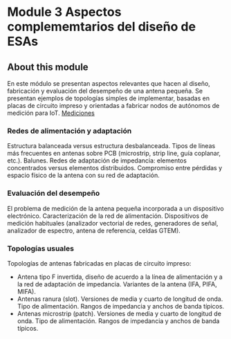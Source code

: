 # Module 3 Aspectos complememtarios del diseño de ESAs

## About this module
En este módulo se presentan aspectos relevantes que hacen al diseño, fabricación y evaluación del desempeño de una antena pequeña.  Se presentan ejemplos de topologías simples de implementar, basadas en placas de circuito impreso  y orientadas a fabricar nodos de autónomos de medición para IoT. [Mediciones](https://github.com/neon-iot/antennas/files/13221003/Mediciones.pdf)

### Redes de alimentación y adaptación
Estructura balanceada versus estructura desbalanceada. Tipos de líneas más frecuentes en antenas sobre PCB (microstrip, strip line, guía coplanar, etc.). Balunes. Redes de adaptación de impedancia: elementos concentrados versus elementos distribuidos. Compromiso entre pérdidas y espacio físico de la antena con su red de adaptación.
### Evaluación del desempeño
El problema de medición de la antena pequeña incorporada a un dispositivo electrónico. Caracterización de la red de alimentación. Dispositivos de medición habituales (analizador vectorial de redes, generadores de señal, analizador de espectro, antena de referencia, celdas GTEM).
### Topologías usuales
Topologías de antenas fabricadas en placas de circuito impreso: 
* Antena tipo F invertida,  diseño de acuerdo a la línea de alimentación y a la red de adaptación de impedancia. Variantes de la antena (IFA, PIFA, MIFA). 
* Antenas ranura (slot). Versiones de media y cuarto de longitud de onda. Tipo de alimentación. Rangos de impedancia y anchos de banda típicos.
* Antenas microstrip (patch). Versiones de media y cuarto de longitud de onda. Tipo de alimentación. Rangos de impedancia y anchos de banda típicos.




